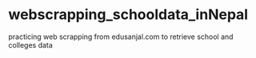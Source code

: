 # webscrapping_schooldata_inNepal
practicing web scrapping from edusanjal.com to retrieve school and colleges data 
